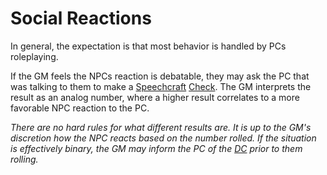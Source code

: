 # Social Reactions

In general, the expectation is that most behavior is handled by PCs roleplaying.

If the GM feels the NPCs reaction is debatable, they may ask the PC that was talking to them to make a [Speechcraft](../../Player%20Characters/Skills/Speechcraft.md) [Check](../Core%20Procedures/Check.md). The GM interprets the result as an analog number, where a higher result correlates to a more favorable NPC reaction to the PC.

*There are no hard rules for what different results are. It is up to the GM's discretion how the NPC reacts based on the number rolled. If the situation is effectively binary, the GM may inform the PC of the [DC](../Core%20Procedures/DC.md) prior to them rolling.*
